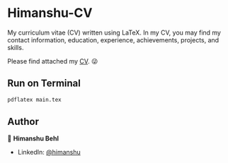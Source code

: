 # Himanshu-CV

My curriculum vitae (CV) written using LaTeX. 
In my CV, you may find my contact information, education, experience, achievements, projects, and skills.

Please find attached my [CV](https://drive.google.com/file/d/16ggQVhksuIepGbFb-HuUuNjwDJfWni3k/view?usp=share_link). 😜



## Run on Terminal

```sh
pdflatex main.tex
```
## Author

👤 **Himanshu Behl**

* LinkedIn: [@himanshu](https://www.linkedin.com/in/himanshu0709)
